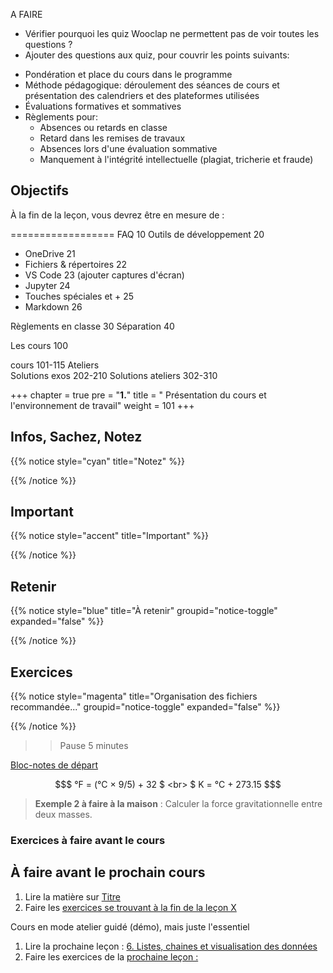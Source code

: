 A FAIRE

- Vérifier pourquoi les quiz Wooclap ne permettent pas de voir toutes les questions ?
- Ajouter des questions aux quiz, pour couvrir les points suivants:
* Pondération et place du cours dans le programme
* Méthode pédagogique: déroulement des séances de cours et présentation des calendriers et des plateformes utilisées
* Évaluations formatives et sommatives
* Règlements pour:
	* Absences ou retards en classe
	* Retard dans les remises de travaux
	* Absences lors d'une évaluation sommative
	* Manquement à l'intégrité intellectuelle (plagiat, tricherie et fraude)

## Objectifs

À la fin de la leçon, vous devrez être en mesure de :

==================
FAQ 				10
Outils de développement		20
- OneDrive			21
- Fichiers & répertoires	22
- VS Code			23 (ajouter captures d'écran)
- Jupyter			24
- Touches spéciales et +	25
- Markdown			26

Règlements en classe		30
Séparation			40

Les cours			100

cours			101-115
	Ateliers	
Solutions exos		202-210
Solutions ateliers	302-310

+++
chapter = true
pre = "<b>1.</b>"
title = " Présentation du cours et l'environnement de travail"
weight = 101
+++

## Infos, Sachez, Notez

{{% notice style="cyan" title="Notez" %}}

{{% /notice %}}


## Important

{{% notice style="accent" title="Important" %}}

{{% /notice %}}


## Retenir

{{% notice style="blue" title="À retenir" groupid="notice-toggle" expanded="false" %}}

{{% /notice %}}


## Exercices

{{% notice style="magenta" title="Organisation des fichiers recommandée..." groupid="notice-toggle" expanded="false" %}}

{{% /notice %}}


>> Pause 5 minutes

[Bloc-notes de départ](https://python-a25.netlify.app/blocnotes/exercices_intro.ipynb)


```math
$ °F = (°C × 9/5) + 32 $  <br> 
$ K = °C + 273.15 $
```
> **Exemple 2 à faire à la maison** : Calculer la force gravitationnelle entre deux masses.

### Exercices à faire avant le cours

## À faire avant le prochain cours

1. Lire la matière sur [Titre](../semaineX/)
2. Faire les [exercices se trouvant à la fin de la leçon X](../semaineX/#exercices-à-faire-avant-le-cours)



Cours en mode atelier guidé (démo), mais juste l'essentiel

1. Lire la prochaine leçon : [6. Listes, chaines et visualisation des données](../semaine6/)
2. Faire les exercices de la [prochaine leçon :](../semaine6/#exercices)